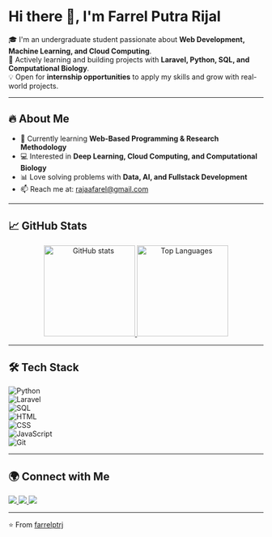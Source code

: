 # Hi there 👋, I'm Farrel Putra Rijal

🎓 I'm an undergraduate student passionate about **Web Development, Machine Learning, and Cloud Computing**.  
🚀 Actively learning and building projects with **Laravel, Python, SQL, and Computational Biology**.  
💡 Open for **internship opportunities** to apply my skills and grow with real-world projects.  

---

## 🔥 About Me
- 🌱 Currently learning **Web-Based Programming & Research Methodology**  
- 💻 Interested in **Deep Learning, Cloud Computing, and Computational Biology**  
- 📊 Love solving problems with **Data, AI, and Fullstack Development**  
- 📫 Reach me at: [rajaafarel@gmail.com](mailto:rajaafarel@gmail.com)  

---

## 📈 GitHub Stats

<p align="center">
  <a href="https://github.com/farrelptrj">
    <img src="https://github-readme-stats.vercel.app/api?username=farrelptrj&show_icons=true&theme=tokyonight" alt="GitHub stats" height="180"/>
  </a>
  <a href="https://github.com/farrelptrj">
    <img src="https://github-readme-stats.vercel.app/api/top-langs/?username=farrelptrj&layout=compact&theme=tokyonight" alt="Top Languages" height="180"/>
  </a>
</p>

---

## 🛠️ Tech Stack

![Python](https://img.shields.io/badge/Python-3776AB?logo=python&logoColor=white)  
![Laravel](https://img.shields.io/badge/Laravel-FF2D20?logo=laravel&logoColor=white)  
![SQL](https://img.shields.io/badge/SQL-003B57?logo=postgresql&logoColor=white)  
![HTML](https://img.shields.io/badge/HTML5-E34F26?logo=html5&logoColor=white)  
![CSS](https://img.shields.io/badge/CSS3-1572B6?logo=css3&logoColor=white)  
![JavaScript](https://img.shields.io/badge/JavaScript-F7DF1E?logo=javascript&logoColor=black)  
![Git](https://img.shields.io/badge/Git-F05032?logo=git&logoColor=white)  

---

## 🌍 Connect with Me

<p align="left">
  <a href="https://www.linkedin.com/in/farrelptrj/">
    <img src="https://img.shields.io/badge/LinkedIn-0A66C2?logo=linkedin&logoColor=white"/>
  </a>
  <a href="mailto:farrelptrj@gmail.com">
    <img src="https://img.shields.io/badge/Gmail-D14836?logo=gmail&logoColor=white"/>
  </a>
  <a href="https://github.com/farrelptrj">
    <img src="https://img.shields.io/badge/GitHub-181717?logo=github&logoColor=white"/>
  </a>
</p>

---

⭐️ From [farrelptrj](https://github.com/farrelptrj)
